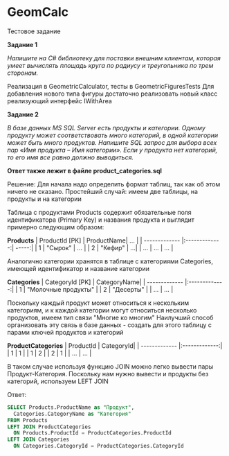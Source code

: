 # GeomCalc
Тестовое задание

**Задание 1**

_Напишите на C# библиотеку для поставки внешним клиентам, которая умеет вычислять площадь круга по радиусу и треугольника по трем сторонам._

Реализация в GeometricCalculator, тесты в GeometricFiguresTests
Для добавления нового типа фигуры достаточно реализовать новый класс реализующий интерфейс IWithArea


**Задание 2**

_В базе данных MS SQL Server есть продукты и категории. Одному продукту может соответствовать много категорий, в одной категории может быть много продуктов. Напишите SQL запрос для выбора всех пар «Имя продукта – Имя категории». Если у продукта нет категорий, то его имя все равно должно выводиться._

**Ответ также лежит в файле product_categories.sql**

Решение:
Для начала надо определить формат таблиц, так как об этом ничего не сказано. Простейший случай: имеем две таблицы, на продукты и на категории

Таблица с продуктами Products содержит обязательные поля идентификатора (Primary Key) и названия продукта и выглядит примерно следующим образом: 

**Products**
| ProductId [PK] | ProductName| ...  |
| ------------- |:-------------:| -----:|
| 1     | "Сырок" | ... |
| 2     | "Кефир" |   ...|
| ... | ... |   ... |

Аналогично категории хранятся в таблице с категориями Categories, имеющей идентификатор и название категории

**Categories**
| CategoryId [PK]  | CategoryName|
| ------------- |:-------------:|
| 1     | "Молочные продукты" |
| 2     | "Десерты" |
| ... | ...      |

Поскольку каждый продукт может относиться к нескольким категориям, и к каждой категории могут относиться несколько продуктов, имеем тип связи "Многие ко многим"
Наилучший способ организовать эту связь в базе данных - создать для этого таблицу с парами ключей продуктов и категорий

**ProductCategories**
| ProductId  | CategoryId|
| ------------- |:-------------:|
| 1     | 1 |
| 1     | 2 |
| 2    | 1 |
| ... | ... |

В таком случае используя функцию JOIN можно легко вывести пары Продукт-Категория. Поскольку нам нужно вывести и продукты без категорий, используем LEFT JOIN

Ответ:
```sql
SELECT Products.ProductName as "Продукт",
  Categories.CategoryName as "Категория"
FROM Products
LEFT JOIN ProductCategories
  ON Products.ProductId = ProductCategories.ProductId
LEFT JOIN Categories
  ON Categories.CategoryId = ProductCategories.CategoryId
```
